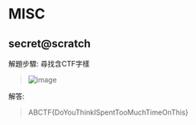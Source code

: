 # MISC

## secret@scratch

解題步驟: 尋找含CTF字樣

>![image](https://github.com/saho-yu/CTF2018/blob/master/MISC/pictures/secret%40scratch.png)

解答:

>ABCTF{DoYouThinkISpentTooMuchTimeOnThis}
